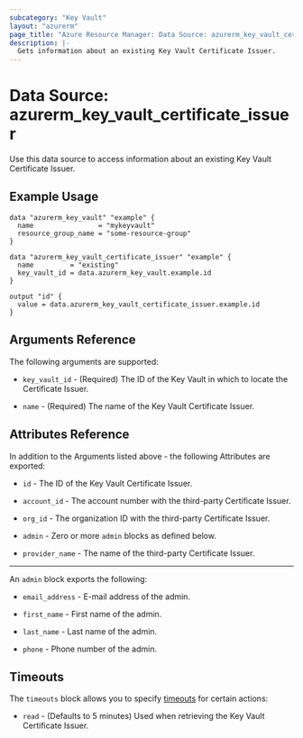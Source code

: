 ```yaml
---
subcategory: "Key Vault"
layout: "azurerm"
page_title: "Azure Resource Manager: Data Source: azurerm_key_vault_certificate_issuer"
description: |-
  Gets information about an existing Key Vault Certificate Issuer.
---
```


# Data Source: azurerm_key_vault_certificate_issuer

Use this data source to access information about an existing Key Vault Certificate Issuer.

## Example Usage

```hcl
data "azurerm_key_vault" "example" {
  name                = "mykeyvault"
  resource_group_name = "some-resource-group"
}

data "azurerm_key_vault_certificate_issuer" "example" {
  name         = "existing"
  key_vault_id = data.azurerm_key_vault.example.id
}

output "id" {
  value = data.azurerm_key_vault_certificate_issuer.example.id
}
```

## Arguments Reference

The following arguments are supported:

* `key_vault_id` - (Required) The ID of the Key Vault in which to locate the Certificate Issuer.

* `name` - (Required) The name of the Key Vault Certificate Issuer.

## Attributes Reference

In addition to the Arguments listed above - the following Attributes are exported: 

* `id` - The ID of the Key Vault Certificate Issuer.

* `account_id` - The account number with the third-party Certificate Issuer.

* `org_id` - The organization ID with the third-party Certificate Issuer.

* `admin` - Zero or more `admin` blocks as defined below.

* `provider_name` - The name of the third-party Certificate Issuer.

---

An `admin` block exports the following:

* `email_address` - E-mail address of the admin.

* `first_name` - First name of the admin.

* `last_name` - Last name of the admin.

* `phone` - Phone number of the admin.

## Timeouts

The `timeouts` block allows you to specify [timeouts](https://www.terraform.io/docs/configuration/resources.html#timeouts) for certain actions:

* `read` - (Defaults to 5 minutes) Used when retrieving the Key Vault Certificate Issuer.

